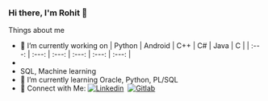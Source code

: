 ### Hi there, I'm Rohit 👋

Things about me
- 🔭 I’m currently working on | Python | Android | C++ | C# | Java | C | 
| :---: | :---: | :---: | :---: | :---: | :---: |
- 
- SQL, Machine learning
- 🌱 I’m currently learning Oracle, Python, PL/SQL
- 🤩 Connect with Me: [![Linkedin](https://img.shields.io/badge/LinkedIn-0077B5?style=for-the-badge&logo=linkedin&logoColor=white)](https://www.linkedin.com/in/rohitshukla001/)&nbsp; <a href="https://gitlab.com/rohitshukla001/"> <img alt="Gitlab" src="https://img.shields.io/badge/GitLab-330F63?style=for-the-badge&logo=gitlab&logoColor=white"/>
</a>
